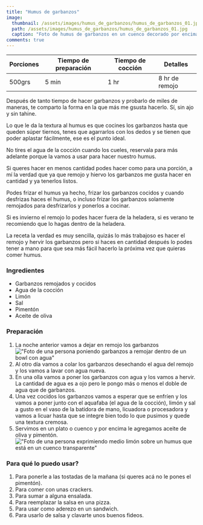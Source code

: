 ```yaml
---
title: "Humus de garbanzos"
image: 
  thumbnail: /assets/images/humus_de_garbanzos/humus_de_garbanzos_01.jpg
  path: /assets/images/humus_de_garbanzos/humus_de_garbanzos_01.jpg
  caption: "Foto de humus de garbanzos en un cuenco decorado por encima con garbanzos y pimentón, una tablita de madera con pan cortado en rodajas y una cabeza de ajo"
comments: true
---
```


| Porciones | Tiempo de preparación | Tiempo de cocción | Detalles       |
|-----------|-----------------------|-------------------|----------------|
| 500grs    | 5 min                 | 1 hr              | 8 hr de remojo |

Después de tanto tiempo de hacer garbanzos y probarlo de miles de maneras, te comparto la forma en la que más me gsusta hacerlo. Sí, sin ajo y sin tahine.

Lo que le da la textura al humus es que cocines los garbanzos hasta que queden súper tiernos, tenes que agarrarlos con los dedos y se tienen que poder aplastar fácilmente, ese es el punto ideal.

No tires el agua de la cocción cuando los cueles, reservala para más adelante porque la vamos a usar para hacer nuestro humus.

Si queres hacer en menos cantidad podes hacer como para una porción, a mí la verdad que ya que remojo y hiervo los garbanzos me gusta hacer en cantidad y ya tenerlos listos.

Podes frizar el humus ya hecho, frizar los garbanzos cocidos y cuando desfrizas haces el humus, o incluso frizar los garbanzos solamente remojados para desfrizarlos y ponerlos a cocinar.

Si es invierno el remojo lo podes hacer fuera de la heladera, si es verano te recomiendo que lo hagas dentro de la heladera.

La receta la verdad es muy sencilla, quizás lo más trabajoso es hacer el remojo y hervir los garbanzos pero si haces en cantidad después lo podes tener a mano para que sea más fácil hacerlo la próxima vez que quieras comer humus.

### Ingredientes

- Garbanzos remojados y cocidos
- Agua de la cocción
- Limón
- Sal
- Pimentón
- Aceite de oliva

### Preparación

1. La noche anterior vamos a dejar en remojo los garbanzos
!["Foto de una persona poniendo garbanzos a remojar dentro de un bowl con agua"](/assets/images/humus_de_garbanzos/humus_de_garbanzos_02.jpg)
2. Al otro día vamos a colar los garbanzos desechando el agua del remojo y los vamos a lavar con agua nueva.
3. En una olla vamos a poner los garbanzos con agua y los vamos a hervir. La cantidad de agua es a ojo pero le pongo más o menos el doble de agua que de garbanzos.
4. Una vez cocidos los garbanzos vamos a esperar que se enfríen y los vamos a poner junto con el aquafaba (el agua de la cocción), limón y sal a gusto en el vaso de la batidora de mano, licuadora o procesadora y vamos a licuar hasta que se integre bien todo lo que pusimos y quede una textura cremosa.
5. Servimos en un plato o cuenco y por encima le agregamos aceite de oliva y pimentón.
!["Foto de una persona exprimiendo medio limón sobre un humus que está en un cuenco transparente"](/assets/images/humus_de_garbanzos/humus_de_garbanzos_03.jpg)

### Para qué lo puedo usar?

1. Para ponerle a las tostadas de la mañana (si queres acá no le pones el pimentón).
2. Para comer con unas crackers.
3. Para sumar a alguna ensalada.
4. Para reemplazar la salsa en una pizza.
5. Para usar como aderezo en un sandwich.
6. Para usarlo de salsa y clavarte unos buenos fideos.